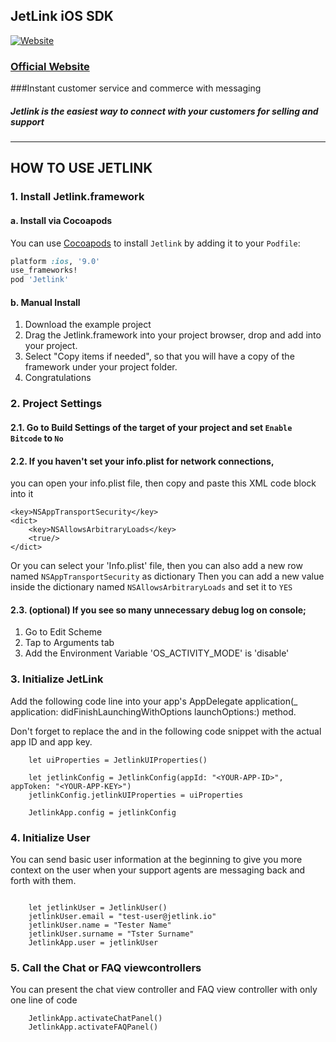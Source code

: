 ## JetLink iOS SDK
[![Website](https://app.jetlink.io/Assets/custom/img/jetlink_logo.png)](https://jetlink.io)
### [Official Website](https://jetlink.io/)

###Instant customer service and commerce with messaging

##### Jetlink is the easiest way to connect with your customers for selling and support

----------------------------------------------------------------------------------------


## HOW TO USE JETLINK

### 1. Install Jetlink.framework

#### a. Install via Cocoapods

You can use [Cocoapods](http://cocoapods.org/) to install `Jetlink` by adding it to your `Podfile`:

```ruby
platform :ios, '9.0'
use_frameworks!
pod 'Jetlink'
```

#### b. Manual Install

1. Download the example project
2. Drag the Jetlink.framework into your project browser, drop and add into your project.
3. Select "Copy items if needed", so that you will have a copy of the framework under your project folder.
4. Congratulations


### 2. Project Settings

#### 2.1. Go to Build Settings of the target of your project and set `Enable Bitcode` to `No`

#### 2.2. If you haven't set your info.plist for network connections, 
you can open your info.plist file, then copy and paste this XML code block into it
```
<key>NSAppTransportSecurity</key>
<dict>
    <key>NSAllowsArbitraryLoads</key>
    <true/>
</dict>
```
Or you can select your 'Info.plist' file, then you can also add a new row named `NSAppTransportSecurity` as dictionary
Then you can add a new value inside the dictionary named `NSAllowsArbitraryLoads` and set it to `YES`

#### 2.3. (optional) If you see so many unnecessary debug log on console;
1) Go to Edit Scheme
2) Tap to Arguments tab
3) Add the Environment Variable 'OS_ACTIVITY_MODE' is 'disable'


### 3. Initialize JetLink

Add the following code line into your app's AppDelegate application(_ application: didFinishLaunchingWithOptions launchOptions:) method. 

Don't forget to replace the <YOUR-APP-ID> and <YOUR-APP-KEY> in the following code snippet with the actual app ID and app key.   

```
	let uiProperties = JetlinkUIProperties()
		
	let jetlinkConfig = JetlinkConfig(appId: "<YOUR-APP-ID>", appToken: "<YOUR-APP-KEY>")
	jetlinkConfig.jetlinkUIProperties = uiProperties

	JetlinkApp.config = jetlinkConfig

```


### 4. Initialize User

You can send basic user information at the beginning to give you more context on the user when your support agents are messaging back and forth with them.   

```

	let jetlinkUser = JetlinkUser()
	jetlinkUser.email = "test-user@jetlink.io"
	jetlinkUser.name = "Tester Name"
	jetlinkUser.surname = "Tster Surname"	
	JetlinkApp.user = jetlinkUser

```


### 5. Call the Chat or FAQ viewcontrollers

You can present the chat view controller and FAQ view controller with only one line of code

```
	JetlinkApp.activateChatPanel()
	JetlinkApp.activateFAQPanel()
```
